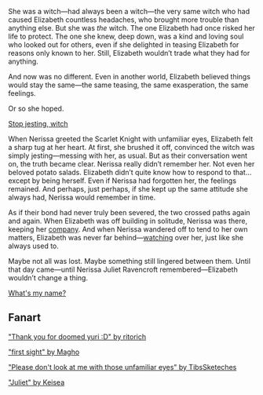 <!-- title: She's Jesting, Right? -->

She was a witch—had always been a witch—the very same witch who had caused Elizabeth countless headaches, who brought more trouble than anything else. But she was _the_ witch. The one Elizabeth had once risked her life to protect. The one she knew, deep down, was a kind and loving soul who looked out for others, even if she delighted in teasing Elizabeth for reasons only known to her. Still, Elizabeth wouldn’t trade what they had for anything.

And now was no different. Even in another world, Elizabeth believed things would stay the same—the same teasing, the same exasperation, the same feelings.

Or so she hoped.

[Stop jesting, witch](#embed:https://www.youtube.com/live/2toZfafpyW8?si=c_AF1wjc3n30qs8a&t=2154)

When Nerissa greeted the Scarlet Knight with unfamiliar eyes, Elizabeth felt a sharp tug at her heart. At first, she brushed it off, convinced the witch was simply jesting—messing with her, as usual. But as their conversation went on, the truth became clear. Nerissa really didn’t remember her. Not even her beloved potato salads. Elizabeth didn’t quite know how to respond to that… except by being herself. Even if Nerissa had forgotten her, the feelings remained. And perhaps, just perhaps, if she kept up the same attitude she always had, Nerissa would remember in time.

As if their bond had never truly been severed, the two crossed paths again and again. When Elizabeth was off building in solitude, Nerissa was there, keeping her [company](https://www.youtube.com/live/2toZfafpyW8?si=A837PYRSHvJus1sJ&t=8673). And when Nerissa wandered off to tend to her own matters, Elizabeth was never far behind—[watching](https://www.youtube.com/live/2toZfafpyW8?si=YfAOcQoIOWbai1uL&t=5607) over her, just like she always used to.

Maybe not all was lost. Maybe something still lingered between them. Until that day came—until Nerissa Juliet Ravencroft remembered—Elizabeth wouldn’t change a thing.

[What's my name?](#embed:https://www.youtube.com/live/2toZfafpyW8?si=Bibgd_RaoXYFdYtI&t=4831)

## Fanart

["Thank you for doomed yuri :D" by ritorich](https://x.com/ritorich_s/status/1921996810249265554)

["first sight" by Magho](https://x.com/M_Agho/status/1926008375482990741)

["Please don't look at me with those unfamiliar eyes" by TibsSketeches](https://x.com/TibsSketches/status/1919845172369596470)

["Juliet" by Keisea](https://x.com/Keiseeaaa/status/1919107348817195311)